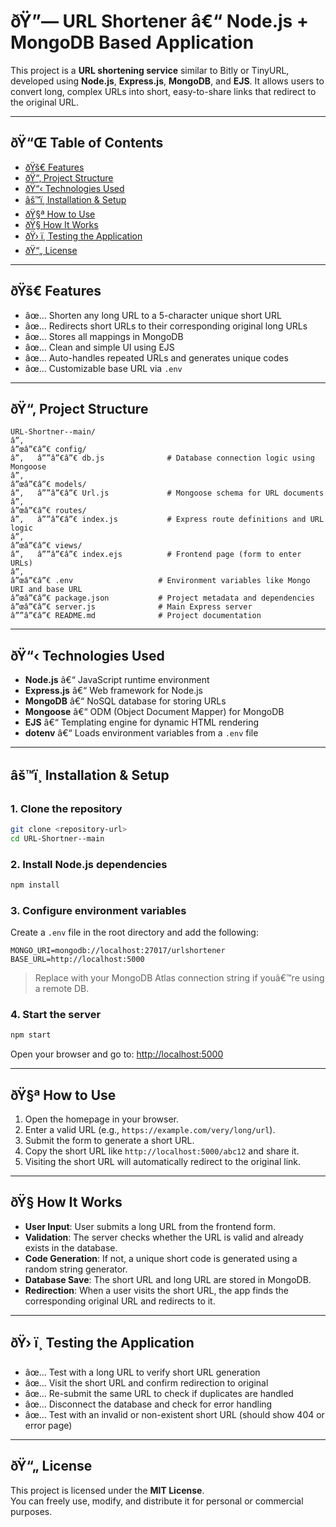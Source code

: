 # ðŸ”— URL Shortener â€“ Node.js + MongoDB Based Application

This project is a **URL shortening service** similar to Bitly or TinyURL, developed using **Node.js**, **Express.js**, **MongoDB**, and **EJS**. It allows users to convert long, complex URLs into short, easy-to-share links that redirect to the original URL.

---

## ðŸ“Œ Table of Contents

- [ðŸš€ Features](#-features)
- [ðŸ“‚ Project Structure](#-project-structure)
- [ðŸ“‹ Technologies Used](#-technologies-used)
- [âš™ï¸ Installation & Setup](#ï¸-installation--setup)
- [ðŸ§ª How to Use](#-how-to-use)
- [ðŸ§  How It Works](#-how-it-works)
- [ðŸ› ï¸ Testing the Application](#ï¸-testing-the-application)
- [ðŸ“„ License](#-license)

---

## ðŸš€ Features

- âœ… Shorten any long URL to a 5-character unique short URL  
- âœ… Redirects short URLs to their corresponding original long URLs  
- âœ… Stores all mappings in MongoDB  
- âœ… Clean and simple UI using EJS  
- âœ… Auto-handles repeated URLs and generates unique codes  
- âœ… Customizable base URL via `.env`

---

## ðŸ“‚ Project Structure

```
URL-Shortner--main/
â”‚
â”œâ”€â”€ config/
â”‚   â””â”€â”€ db.js              # Database connection logic using Mongoose
â”‚
â”œâ”€â”€ models/
â”‚   â””â”€â”€ Url.js             # Mongoose schema for URL documents
â”‚
â”œâ”€â”€ routes/
â”‚   â””â”€â”€ index.js           # Express route definitions and URL logic
â”‚
â”œâ”€â”€ views/
â”‚   â””â”€â”€ index.ejs          # Frontend page (form to enter URLs)
â”‚
â”œâ”€â”€ .env                   # Environment variables like Mongo URI and base URL
â”œâ”€â”€ package.json           # Project metadata and dependencies
â”œâ”€â”€ server.js              # Main Express server
â””â”€â”€ README.md              # Project documentation
```

---

## ðŸ“‹ Technologies Used

- **Node.js** â€“ JavaScript runtime environment  
- **Express.js** â€“ Web framework for Node.js  
- **MongoDB** â€“ NoSQL database for storing URLs  
- **Mongoose** â€“ ODM (Object Document Mapper) for MongoDB  
- **EJS** â€“ Templating engine for dynamic HTML rendering  
- **dotenv** â€“ Loads environment variables from a `.env` file  

---

## âš™ï¸ Installation & Setup

### 1. Clone the repository

```bash
git clone <repository-url>
cd URL-Shortner--main
```

### 2. Install Node.js dependencies

```bash
npm install
```

### 3. Configure environment variables

Create a `.env` file in the root directory and add the following:

```env
MONGO_URI=mongodb://localhost:27017/urlshortener
BASE_URL=http://localhost:5000
```

> Replace with your MongoDB Atlas connection string if youâ€™re using a remote DB.

### 4. Start the server

```bash
npm start
```

Open your browser and go to: [http://localhost:5000](http://localhost:5000)

---

## ðŸ§ª How to Use

1. Open the homepage in your browser.
2. Enter a valid URL (e.g., `https://example.com/very/long/url`).
3. Submit the form to generate a short URL.
4. Copy the short URL like `http://localhost:5000/abc12` and share it.
5. Visiting the short URL will automatically redirect to the original link.

---

## ðŸ§  How It Works

- **User Input**: User submits a long URL from the frontend form.
- **Validation**: The server checks whether the URL is valid and already exists in the database.
- **Code Generation**: If not, a unique short code is generated using a random string generator.
- **Database Save**: The short URL and long URL are stored in MongoDB.
- **Redirection**: When a user visits the short URL, the app finds the corresponding original URL and redirects to it.

---

## ðŸ› ï¸ Testing the Application

- âœ… Test with a long URL to verify short URL generation
- âœ… Visit the short URL and confirm redirection to original
- âœ… Re-submit the same URL to check if duplicates are handled
- âœ… Disconnect the database and check for error handling
- âœ… Test with an invalid or non-existent short URL (should show 404 or error page)

---

## ðŸ“„ License

This project is licensed under the **MIT License**.  
You can freely use, modify, and distribute it for personal or commercial purposes.
